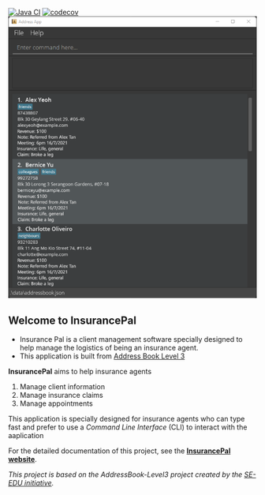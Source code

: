 [![Java CI](https://github.com/AY2122S1-CS2103T-T17-4/tp/actions/workflows/gradle.yml/badge.svg)](https://github.com/AY2122S1-CS2103T-T17-4/tp/actions/workflows/gradle.yml)
[![codecov](https://codecov.io/gh/AY2122S1-CS2103T-T17-4/tp/branch/master/graph/badge.svg?token=W8OO51MUAS)](https://codecov.io/gh/AY2122S1-CS2103T-T17-4/tp)
![Ui](docs/images/Ui.png)

## Welcome to InsurancePal
* Insurance Pal is a client management software specially designed to help manage the logistics of being an insurance agent.
* This application is built from [Address Book Level 3](https://github.com/nus-cs2103-AY2122S1/tp)

**InsurancePal** aims to help insurance agents
1. Manage client information
2. Manage insurance claims
3. Manage appointments

This application is specially designed for insurance agents who can type fast and prefer to use a 
*Command Line Interface* (CLI) to interact with the aaplication

For the detailed documentation of this project, see the **[InsurancePal website](https://ay2122s1-cs2103t-t17-4.github.io/tp)**.

*This project is based on the AddressBook-Level3 project created by the [SE-EDU initiative](https://se-education.org).*
